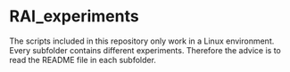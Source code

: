 # RAI_experiments

The scripts included in this repository only work in a Linux environment.
Every subfolder contains different experiments. Therefore the advice is to read the README file in each subfolder. 
